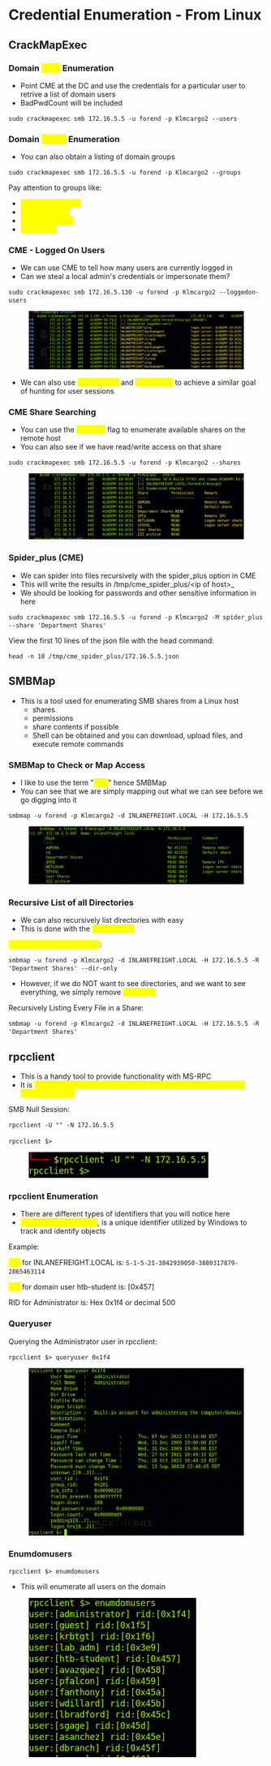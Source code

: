 # Credential Enumeration - From Linux

## CrackMapExec

### Domain <mark style="color:yellow;">User</mark> Enumeration

* Point CME at the DC and use the credentials for a particular user to retrive a list of domain users
* BadPwdCount will be included

```
sudo crackmapexec smb 172.16.5.5 -u forend -p Klmcargo2 --users
```

### Domain <mark style="color:yellow;">Group</mark> Enumeration

* You can also obtain a listing of domain groups

```
sudo crackmapexec smb 172.16.5.5 -u forend -p Klmcargo2 --groups
```

Pay attention to groups like:

* <mark style="color:yellow;">Backup Operators</mark>
* <mark style="color:yellow;">Administrators</mark>
* <mark style="color:yellow;">Domain Admins</mark>
* <mark style="color:yellow;">Executives</mark>

### CME - Logged On Users

* We can use CME to tell how many users are currently logged in
* Can we steal a local admin's credentials or impersonate them?

```
sudo crackmapexec smb 172.16.5.130 -u forend -p Klmcargo2 --loggedon-users
```

<figure><img src="../../.gitbook/assets/image (15).png" alt=""><figcaption></figcaption></figure>

* We can also use <mark style="color:yellow;">BloodHound</mark> and <mark style="color:yellow;">PowerView</mark> to achieve a similar goal of hunting for user sessions

### CME Share Searching

* You can use the <mark style="color:yellow;">--shares</mark> flag to enumerate available shares on the remote host
* You can also see if we have read/write access on that share

```
sudo crackmapexec smb 172.16.5.5 -u forend -p Klmcargo2 --shares
```

<figure><img src="../../.gitbook/assets/image (6) (2) (2).png" alt=""><figcaption></figcaption></figure>

### Spider\_plus (CME)

* We can spider into files recursively with the spider\_plus option in CME
* This will write the results in /tmp/cme_spider\_plus/\<ip of host>_&#x20;
* We should be looking for passwords and other sensitive information in here

```
sudo crackmapexec smb 172.16.5.5 -u forend -p Klmcargo2 -M spider_plus --share 'Department Shares'
```

View the first 10 lines of the json file with the head command:

```
head -n 10 /tmp/cme_spider_plus/172.16.5.5.json
```

## SMBMap

* This is a tool used for enumerating SMB shares from a Linux host
  * shares
  * permissions
  * share contents if possible
  * Shell can be obtained and you can download, upload files, and execute remote commands

### SMBMap to Check or Map Access

* I like to use the term "<mark style="color:yellow;">map</mark>" hence SMBMap
* You can see that we are simply mapping out what we can see before we go digging into it

```
smbmap -u forend -p Klmcargo2 -d INLANEFREIGHT.LOCAL -H 172.16.5.5
```

<figure><img src="../../.gitbook/assets/image (7) (6).png" alt=""><figcaption></figcaption></figure>

### Recursive List of all Directories

* We can also recursively list directories with easy
* This is done with the <mark style="color:yellow;">-R argument</mark>

<mark style="color:yellow;">Recursively List Directories</mark>:

```
smbmap -u forend -p Klmcargo2 -d INLANEFREIGHT.LOCAL -H 172.16.5.5 -R 'Department Shares' --dir-only
```

* However, if we do NOT want to see directories, and we want to see everything, we simply remove <mark style="color:yellow;">--dir-only</mark>

Recursively Listing Every File in a Share:

```
smbmap -u forend -p Klmcargo2 -d INLANEFREIGHT.LOCAL -H 172.16.5.5 -R 'Department Shares'
```

## rpcclient

* This is a handy tool to provide functionality with MS-RPC
* It is <mark style="color:yellow;">capable of enumerating, adding, changing, and even removing objects from AD</mark>

SMB Null Session:

```
rpcclient -U "" -N 172.16.5.5

rpcclient $>
```

<figure><img src="../../.gitbook/assets/image (5) (6).png" alt=""><figcaption></figcaption></figure>

### rpcclient Enumeration

* There are different types of identifiers that you will notice here
* <mark style="color:yellow;">Relative Identifier (RID)</mark>, is a unique identifier utilized by Windows to track and identify objects

Example:

<mark style="color:yellow;">SID</mark> for INLANEFREIGHT.LOCAL is: `S-1-5-21-3842939050-3880317879-2865463114`

<mark style="color:yellow;">RID</mark> for domain user htb-student is: \[0x457]

RID for Administrator is: Hex 0x1f4 or decimal 500

### Queryuser

Querying the Administrator user in rpcclient:

```
rpcclient $> queryuser 0x1f4
```

<figure><img src="../../.gitbook/assets/image (5) (1) (4).png" alt=""><figcaption></figcaption></figure>

### Enumdomusers

```
rpcclient $> enumdomusers
```

* This will enumerate all users on the domain

<figure><img src="../../.gitbook/assets/image (8) (2).png" alt=""><figcaption></figcaption></figure>

